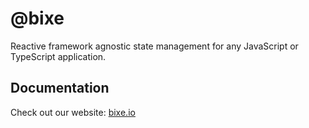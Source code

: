 # @bixe

Reactive framework agnostic state management for any JavaScript or TypeScript application.

## Documentation

Check out our website: [bixe.io](https://bixe.io)